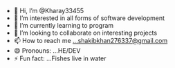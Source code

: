 - 👋 Hi, I’m @Kharay33455
- 👀 I’m interested in all forms of software development
- 🌱 I’m currently learning to program
- 💞️ I’m looking to collaborate on interesting projects
- 📫 How to reach me ...shakibkhan276337@gmail.com
- 😄 Pronouns: ...HE/DEV
- ⚡ Fun fact: ...Fishes live in water

<!---
Kharay33455/Kharay33455 is a ✨ special ✨ repository because its `README.md` (this file) appears on your GitHub profile.
You can click the Preview link to take a look at your changes.
--->

